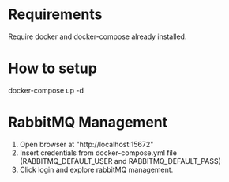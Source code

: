 # Requirements
Require docker and docker-compose already installed.


# How to setup
docker-compose up -d


# RabbitMQ Management
1. Open browser at "http://localhost:15672"
2. Insert credentials from docker-compose.yml file (RABBITMQ_DEFAULT_USER and RABBITMQ_DEFAULT_PASS)
3. Click login and explore rabbitMQ management.